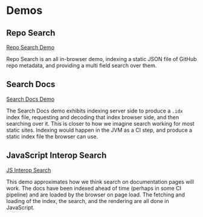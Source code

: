 # Demos


## Repo Search

[Repo Search Demo](../reposearch/index.html)

Repo Search is an all in-browser demo, indexing a static JSON file of GitHub repo metadata,
and providing a multi field search over them.


## Search Docs

[Search Docs Demo](../searchdocs/index.html)

The Search Docs demo exhibits indexing server side to produce a `.idx` index file,
requesting and decoding that index browser side, and then searching over it.
This is closer to how we imagine search working for most static sites.
Indexing would happen in the JVM as a CI step, and produce a static index file the browser can use.


## JavaScript Interop Search

[JS Interop Search](../interop/index.html)

This demo approximates how we think search on documentation pages will work.
The docs have been indexed ahead of time (perhaps in some CI pipeline) and are loaded by the browser on page load.
The fetching and loading of the index, the search, and the rendering are all done in JavaScript.

